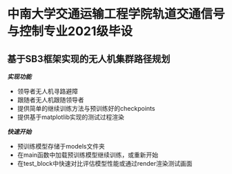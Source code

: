 # 中南大学交通运输工程学院轨道交通信号与控制专业2021级毕设
## 基于SB3框架实现的无人机集群路径规划

***实现功能*** 
- 领导者无人机寻路避障
- 跟随者无人机跟随领导者
- 提供简单的继续训练方法与预训练好的checkpoints
- 提供基于matplotlib实现的测试过程渲染

***快速开始*** 
- 预训练模型存储于models文件夹
- 在main函数中加载预训练模型继续训练，或重新开始
- 在test_block中快速对比评估模型性能或通过render渲染测试画面
